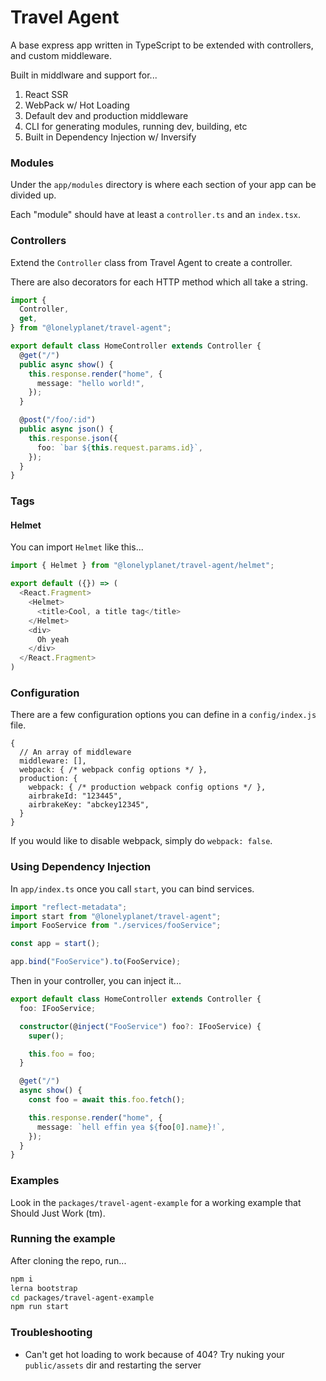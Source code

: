 # Travel Agent
A base express app written in TypeScript to be extended with controllers, and custom middleware.

Built in middlware and support for...

1. React SSR
1. WebPack w/ Hot Loading
1. Default dev and production middleware
1. CLI for generating modules, running dev, building, etc
1. Built in Dependency Injection w/ Inversify

### Modules
Under the `app/modules` directory is where each section of your app can be divided up.

Each "module" should have at least a `controller.ts` and an `index.tsx`.

### Controllers
Extend the `Controller` class from Travel Agent to create a controller.

There are also decorators for each HTTP method which all take a string.

```ts
import {
  Controller,
  get,
} from "@lonelyplanet/travel-agent";

export default class HomeController extends Controller {
  @get("/")
  public async show() {
    this.response.render("home", {
      message: "hello world!",
    });
  }

  @post("/foo/:id")
  public async json() {
    this.response.json({
      foo: `bar ${this.request.params.id}`,
    });
  }
}
```

### Tags

#### Helmet
You can import `Helmet` like this...

```ts
import { Helmet } from "@lonelyplanet/travel-agent/helmet";

export default ({}) => (
  <React.Fragment>
    <Helmet>
      <title>Cool, a title tag</title>
    </Helmet>
    <div>
      Oh yeah
    </div>
  </React.Fragment>
)
```

### Configuration
There are a few configuration options you can define in a `config/index.js` file.

```
{
  // An array of middleware
  middleware: [],
  webpack: { /* webpack config options */ },
  production: {
    webpack: { /* production webpack config options */ },
    airbrakeId: "123445",
    airbrakeKey: "abckey12345",
  }
}
```

If you would like to disable webpack, simply do `webpack: false`.

### Using Dependency Injection
In `app/index.ts` once you call `start`, you can bind services.

```ts
import "reflect-metadata";
import start from "@lonelyplanet/travel-agent";
import FooService from "./services/fooService";

const app = start();

app.bind("FooService").to(FooService);
```

Then in your controller, you can inject it...

```ts
export default class HomeController extends Controller {
  foo: IFooService;

  constructor(@inject("FooService") foo?: IFooService) {
    super();

    this.foo = foo;
  }

  @get("/")
  async show() {
    const foo = await this.foo.fetch();

    this.response.render("home", {
      message: `hell effin yea ${foo[0].name}!`,
    });
  }
}
```

### Examples
Look in the `packages/travel-agent-example` for a working example that Should Just Work (tm).

### Running the example
After cloning the repo, run...

```bash
npm i
lerna bootstrap
cd packages/travel-agent-example
npm run start
```

### Troubleshooting

* Can't get hot loading to work because of 404? Try nuking your `public/assets` dir and restarting the server
